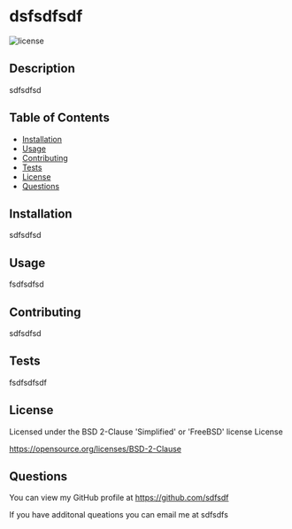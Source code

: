 # dsfsdfsdf

  ![license](https://img.shields.io/static/v1?label=license&message=BSD&color=brightgreen)
 
 ## Description
 sdfsdfsd
 
 ## Table of Contents
 
 * [Installation](#installation)
 * [Usage](#usage)
 * [Contributing](#Contributing)
 * [Tests](#Tests)
 * [License](#License)
 * [Questions](#Questions)
 
 ## Installation
 sdfsdfsd
 
 ## Usage
 fsdfsdfsd
 
 ## Contributing
 sdfsdfsd
 
 ## Tests
 fsdfsdfsdf
 
 ## License
Licensed under the BSD 2-Clause 'Simplified' or 'FreeBSD' license License

https://opensource.org/licenses/BSD-2-Clause
 
 ## Questions
 You can view my GitHub profile at https://github.com/sdfsdf
 
 If you have additonal queations you can email me at sdfsdfs 